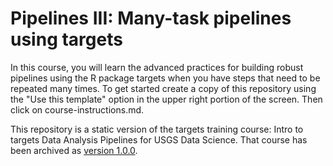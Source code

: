 # Pipelines III: Many-task pipelines using targets

In this course, you will learn the advanced practices for building robust pipelines using the R package targets when you have steps that need to be repeated many times. To get started create a copy of this repository using the "Use this template" option in the upper right portion of the screen. Then click on course-instructions.md.

This repository is a static version of the targets training course: Intro to targets Data Analysis Pipelines for USGS Data Science. That course has been archived as [version 1.0.0](https://github.com/padilla410/ds-pipelines-targets-3-course-static/releases/tag/1.0.0).

